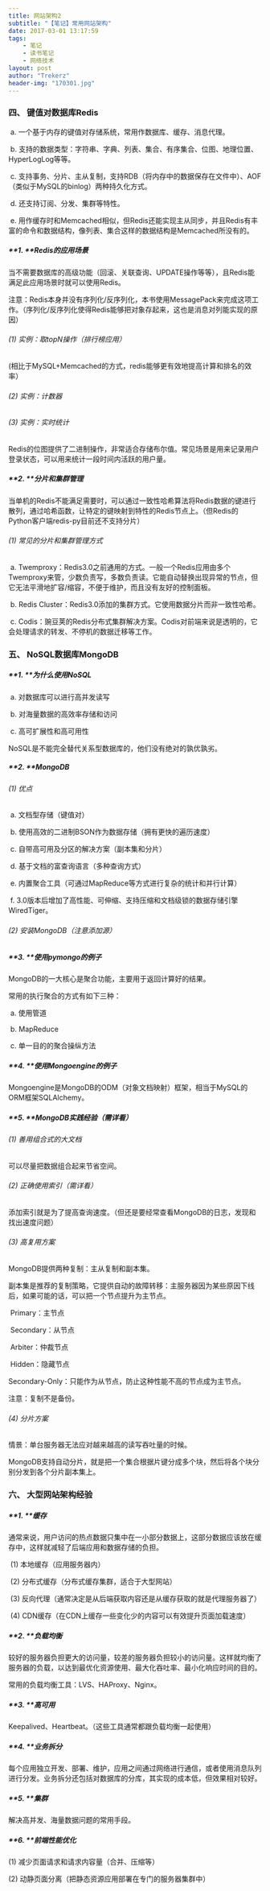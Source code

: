 ```yaml
---
title: 网站架构2
subtitle: "【笔记】常用网站架构"
date: 2017-03-01 13:17:59
tags: 
	- 笔记
	- 读书笔记
	- 网络技术
layout: post
author: "Trekerz"
header-img: "170301.jpg"
---
```




### **四、   键值对数据库Redis**

​	a.    一个基于内存的键值对存储系统，常用作数据库、缓存、消息代理。

​	b.    支持的数据类型：字符串、字典、列表、集合、有序集合、位图、地理位置、HyperLogLog等等。

​	c.    支持事务、分片、主从复制，支持RDB（将内存中的数据保存在文件中）、AOF（类似于MySQL的binlog）两种持久化方式。

​	d.    还支持订阅、分发、集群等特性。

​	e.    用作缓存时和Memcached相似，但Redis还能实现主从同步，并且Redis有丰富的命令和数据结构，像列表、集合这样的数据结构是Memcached所没有的。

##### **1.    **Redis的应用场景

当不需要数据库的高级功能（回滚、关联查询、UPDATE操作等等），且Redis能满足此应用场景时就可以使用Redis。

注意：Redis本身并没有序列化/反序列化，本书使用MessagePack来完成这项工作。（序列化/反序列化使得Redis能够把对象存起来，这也是消息对列能实现的原因）

###### (1)  实例：取topN操作（排行榜应用）

​	(相比于MySQL+Memcached的方式，redis能够更有效地提高计算和排名的效率）

###### (2)  实例：计数器

###### (3)  实例：实时统计

Redis的位图提供了二进制操作，非常适合存储布尔值。常见场景是用来记录用户登录状态，可以用来统计一段时间内活跃的用户量。

##### **2.    **分片和集群管理

当单机的Redis不能满足需要时，可以通过一致性哈希算法将Redis数据的键进行散列，通过哈希函数，让特定的键映射到特性的Redis节点上。（但Redis的Python客户端redis-py目前还不支持分片）

###### (1)  常见的分片和集群管理方式

​	a.    Twemproxy：Redis3.0之前通用的方式。一般一个Redis应用由多个Twemproxy来管，少数负责写，多数负责读。它能自动替换出现异常的节点，但它无法平滑地扩容/缩容，不便于维护，而且没有友好的控制面板。

​	b.    Redis Cluster：Redis3.0添加的集群方式。它使用数据分片而非一致性哈希。

​	c.    Codis：豌豆荚的Redis分布式集群解决方案。Codis对前端来说是透明的，它会处理请求的转发、不停机的数据迁移等工作。

### **五、   NoSQL数据库MongoDB**

##### **1.    **为什么使用NoSQL

​	a.    对数据库可以进行高并发读写

​	b.    对海量数据的高效率存储和访问

​	c.    高可扩展性和高可用性

NoSQL是不能完全替代关系型数据库的，他们没有绝对的孰优孰劣。

##### **2.    **MongoDB

###### (1)  优点

​	a.    文档型存储（键值对）

​	b.    使用高效的二进制BSON作为数据存储（拥有更快的遍历速度）

​	c.    自带高可用及分区的解决方案（副本集和分片）

​	d.    基于文档的富查询语言（多种查询方式）

​	e.    内置聚合工具（可通过MapReduce等方式进行复杂的统计和并行计算）

​	f.     3.0版本后增加了高性能、可伸缩、支持压缩和文档级锁的数据存储引擎WiredTiger。

###### (2)  安装MongoDB（注意添加源）

##### **3.    **使用pymongo的例子

MongoDB的一大核心是聚合功能，主要用于返回计算好的结果。

常用的执行聚合的方式有如下三种：

​	a.    使用管道

​	b.    MapReduce

​	c.    单一目的的聚合操纵方法

##### **4.    **使用Mongoengine的例子

Mongoengine是MongoDB的ODM（对象文档映射）框架，相当于MySQL的ORM框架SQLAlchemy。

##### **5.    **MongoDB实践经验（需详看）

###### (1)  善用组合式的大文档

可以尽量把数据组合起来节省空间。

###### (2)  正确使用索引（需详看）

添加索引就是为了提高查询速度。（但还是要经常查看MongoDB的日志，发现和找出速度问题）

###### (3)  高复用方案

MongoDB提供两种复制：主从复制和副本集。

副本集是推荐的复制策略，它提供自动的故障转移：主服务器因为某些原因下线后，如果可能的话，可以把一个节点提升为主节点。

​	Primary：主节点

​	Secondary：从节点

​	Arbiter：仲裁节点

​	Hidden：隐藏节点

​	Secondary-Only：只能作为从节点，防止这种性能不高的节点成为主节点。

注意：复制不是备份。

###### (4)  分片方案

情景：单台服务器无法应对越来越高的读写吞吐量的时候。

MongoDB支持自动分片，就是把一个集合根据片键分成多个块，然后将各个块分别分发到各个分片副本集上。

### **六、  大型网站架构经验**

##### **1.     **缓存

通常来说，用户访问的热点数据只集中在一小部分数据上，这部分数据应该放在缓存中，这样就减轻了后端应用和数据存储的负担。

​	(1)  本地缓存（应用服务器内）

​	(2)  分布式缓存（分布式缓存集群，适合于大型网站）

​	(3)  反向代理（通常决定是从后端获取内容还是从缓存获取的就是代理服务器了）

​	(4)  CDN缓存（在CDN上缓存一些变化少的内容可以有效提升页面加载速度）

##### **2.     **负载均衡

较好的服务器负担更大的访问量，较差的服务器负担较小的访问量。这样就均衡了服务器的负载，以达到最优化资源使用、最大化吞吐率、最小化响应时间的目的。

常用的负载均衡工具：LVS、HAProxy、Nginx。

##### **3.     **高可用

Keepalived、Heartbeat。（这些工具通常都跟负载均衡一起使用）

##### **4.     **业务拆分

每个应用独立开发、部署、维护，应用之间通过网络进行通信，或者使用消息队列进行分发。业务拆分还包括对数据库的分库，其实现的成本低，但效果相对较好。

##### **5.     **集群

解决高并发、海量数据问题的常用手段。

##### **6.     **前端性能优化

(1)  减少页面请求和请求内容量（合并、压缩等）

(2)  动静页面分离（把静态资源应用部署在专门的服务器集群中）

<br/>

<br/>